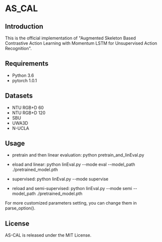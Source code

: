 # AS_CAL

## Introduction
This is the official implementation of "Augmented Skeleton Based Contrastive Action Learning with Momentum LSTM for Unsupervised Action Recognition". 
## Requirements
- Python 3.6
- pytorch 1.0.1
## Datasets
- NTU RGB+D 60
- NTU RGB+D 120
- SBU
- UWA3D
- N-UCLA


## Usage
- pretrain and then linear evaluation:
python  pretrain_and_linEval.py

- eload and linear:
python linEval.py --mode eval --model_path ./pretrained_model.pth

- supervised:
python linEval.py --mode supervise

- reload and semi-supervised:
python linEval.py --mode semi --model_path ./pretrained_model.pth

For more customized parameters setting, you can change them in parse_option(). 
## License
AS-CAL is released under the MIT License.
